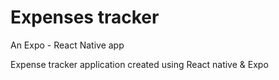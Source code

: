 # Expenses tracker

An Expo - React Native app


Expense tracker application created using React native & Expo

